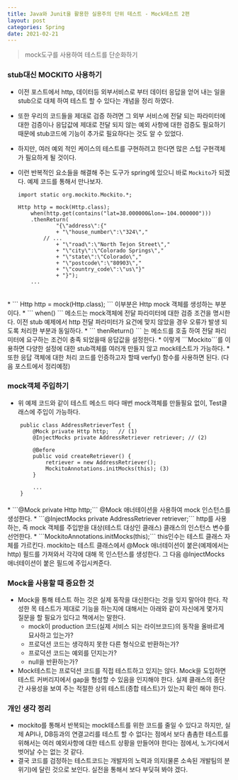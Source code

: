 ```yaml
---
title: Java와 Junit을 활용한 실용주의 단위 테스트 - Mock테스트 2편
layout: post
categories: Spring
date: 2021-02-21
---
```


> mock도구를 사용하여 테스트를 단순화하기  

### stub대신 MOCKITO 사용하기  
* 이전 포스트에서 http, 데이터등 외부서비스로 부터 데이터 응답을 얻어 내는 일을 stub으로 대체 하여 테스트 할 수 있다는 개념을 정리 하였다.  
* 또한 우리의 코드들을 제대로 검증 하려면 그 외부 서비스에 전달 되는 파라미터에 대한 검증이나 응답값에 제대로 전달 되지 않는 예외 사항에 대한 검증도 필요하기 때문에 stub코드에 기능이 추가로 필요하다는 것도 알 수 있었다.
* 하지만, 여러 예외 적인 케이스의 테스트를 구현하려고 한다면 많은 스텁 구현객체가 필요하게 될 것이다.
* 이런 반복적인 요소들을 해결해 주는 도구가 spring에 있으니 바로 ```Mockito```가 되겠다. 예제 코드를 통해서 만나보자.  

    ```
    import static org.mockito.Mockito.*;

    Http http = mock(Http.class);
        when(http.get(contains("lat=38.000000&lon=-104.000000")))
        .thenReturn(
                "{\"address\":{"
                + "\"house_number\":\"324\","
            // ...
                + "\"road\":\"North Tejon Street\","
                + "\"city\":\"Colorado Springs\","
                + "\"state\":\"Colorado\","
                + "\"postcode\":\"80903\","
                + "\"country_code\":\"us\"}"
                + "}");
        ...
            
    ```  
<div style="padding-top:5px;"></div>
  * ``` Http http = mock(Http.class); ``` 이부분은 Http mock 객체를 생성하는 부분이다.
  * ``` when() ``` 메소드는 mock객체에 전달 파라미터에 대한 검증 조건을 명시한다. 이전 stub 예제에서 http 전달 파라미터가 요건에 맞지 않았을 경우 오류가 발생 되도록 처리한 부분과 동일하다.
  * ``` thenReturn() ``` 는 메소드를 호출 하여 전달 파리미터에 요구하는 조건이 충족 되었을때 응답값을 설정한다.
  * 이렇게 ```Mockito```를 이용하면 다양한 설정에 대한 stub객체를 여러개 만들지 않고 mock테스트가 가능하다.
  * 또한 응답 객체에 대한 처리 코드를 인증하고자 할때 verfy() 함수를 사용하면 된다. (다음 포스트에서 정리예정)

### mock객체 주입하기
 * 위 예제 코드와 같이 테스트 메소드 마다 매번 mock객체를 만들필요 없이, Test클래스에 주입이 가능하다. 
```
    public class AddressRetrieverTest {
        @Mock private Http http;   // (1)
        @InjectMocks private AddressRetriever retriever; // (2)
        
        @Before
        public void createRetriever() {
            retriever = new AddressRetriever();
            MockitoAnnotations.initMocks(this); (3)
        }

        ...
    }
```
<div style="padding-top:5px;"></div>
  * ```@Mock private Http http;``` @Mock 애너테이션을 사용하여 mock 인스턴스를 생성한다.
  * ```@InjectMocks private AddressRetriever retriever;``` http를 사용하는, 즉 mock 객체를 주입받을 대상(테스트 대상인 클래스) 클래스의 인스턴스 변수를 선언한다.
  * ```MockitoAnnotations.initMocks(this);``` this인수는 테스트 클래스 자체를 가르킨다. mockito는 테스트 클래스에서 @Mock 애너테이션이 붙은(예제에서는 http) 필드를 가져와서 각각에 대해 목 인스턴스를 생성한다. 그 다음 @InjectMocks 애너테이션이 붙은 필드에 주입시켜준다.


### Mock을 사용할 때 중요한 것
 * Mock을 통해 테스트 하는 것은 실제 동작을 대신한다는 것을 잊지 말아야 한다. 작성한 목 테스트가 제대로 기능을 하는지에 대해서는 아래와 같이 자신에게 몇가지 질문을 할 필요가 있다고 책에서는 말한다.
   * mock이 production 코드(실제 서비스 되는 라이브코드)의 동작을 올바르게 묘사하고 있는가? 
   * 프로덕션 코드는 생각하지 못한 다른 형식으로 반환하는가?
   * 프로덕션 코드는 예외를 던지는가?
   * null을 반환하는가?
 * Mock테스트는 프로덕션 코드를 직접 테스트하고 있지는 않다. Mock을 도입하면 테스트 커버리지에서 gap을 형성할 수 있음을 인지해야 한다. 실제 클래스의 종단 간 사용성을 보여 주는 적절한 상위 테스트(종합 테스트)가 있는지 확인 해야 한다.


### 개인 생각 정리
 * mockito를 통해서 반복되는 mock테스트를 위한 코드를 줄일 수 있다고 하지만, 실제 API나, DB등과의 연결고리를 테스트 할 수 없다는 점에서 보다 촘촘한 테스트를 위해서는 여러 예외사항에 대한 테스트 상황을 만들어야 한다는 점에서, 노가다에서 벗어날 수는 없는 것 같다.
 * 결국 코드를 검정하는 테스트코드는 개발자의 노력과 의지(물론 소속된 개발팀의 분위기)에 달린 것으로 보인다. 실전을 통해서 보다 부딪혀 봐야 겠다.